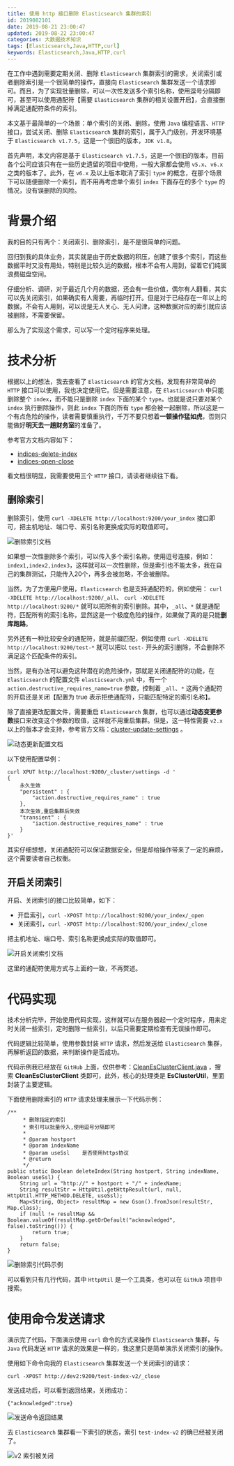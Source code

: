 ```yaml
---
title: 使用 http 接口删除 Elasticsearch 集群的索引
id: 2019082101
date: 2019-08-21 23:00:47
updated: 2019-08-22 23:00:47
categories: 大数据技术知识
tags: [Elasticsearch,Java,HTTP,curl]
keywords: Elasticsearch,Java,HTTP,curl
---
```



在工作中遇到需要定期关闭、删除 `Elasticsearch` 集群索引的需求，关闭索引或者删除索引是一个很简单的操作，直接向 `Elasticsearch` 集群发送一个请求即可。而且，为了实现批量删除，可以一次性发送多个索引名称，使用逗号分隔即可，甚至可以使用通配符【需要 `Elasticsearch` 集群的相关设置开启】，会直接删掉满足通配符条件的索引。

本文基于最简单的一个场景：单个索引的关闭、删除，使用 `Java` 编程语言、`HTTP` 接口，尝试关闭、删除 `Elasticsearch` 集群的索引，属于入门级别，开发环境基于 `Elasticsearch v1.7.5`，这是一个很旧的版本，`JDK v1.8`。


<!-- more -->


首先声明，本文内容是基于 `Elasticsearch v1.7.5`，这是一个很旧的版本，目前各个公司应该只有在一些历史遗留的项目中使用，一般大家都会使用 `v5.x`、`v6.x` 之类的版本了。此外，在 `v6.x` 及以上版本取消了索引 `type` 的概念，在那个场景下可以随便删除一个索引，而不用再考虑单个索引 `index` 下面存在的多个 `type` 的情况，没有误删除的风险。


# 背景介绍


我的目的只有两个：关闭索引、删除索引，是不是很简单的问题。

回归到我的具体业务，其实就是由于历史数据的积压，创建了很多个索引，而这些数据平时又没有用处，特别是比较久远的数据，根本不会有人用到，留着它们纯属浪费磁盘空间。

仔细分析、调研，对于最近几个月的数据，还会有一些价值，偶尔有人翻看，其实可以先关闭索引，如果确实有人需要，再临时打开。但是对于已经存在一年以上的数据，不会有人用到，可以说是无人关心、无人问津，这种数据对应的索引就应该被删除，不需要保留。

那么为了实现这个需求，可以写一个定时程序来处理。


# 技术分析


根据以上的想法，我去查看了 `Elasticsearch` 的官方文档，发现有非常简单的 `HTTP` 接口可以使用，我也决定使用它。但是需要注意，在 `Elasticsearch` 中只能删除整个 `index`，而不能只是删除 `index` 下面的某个 `type`。也就是说只要对某个 `index` 执行删除操作，则此 `index` 下面的所有 `type` 都会被一起删除，所以这是一个有点危险的操作，读者需要慎重执行，千万不要只想着**一顿操作猛如虎**，否则只能做好**明天去一趟财务室**的准备了。

参考官方文档内容如下：

- [indices-delete-index](https://www.elastic.co/guide/en/elasticsearch/reference/1.7/indices-delete-index.html)
- [indices-open-close](https://www.elastic.co/guide/en/elasticsearch/reference/1.7/indices-open-close.html)

看文档很明显，我需要使用三个 `HTTP` 接口，请读者继续往下看。

## 删除索引

删除索引，使用 `curl -XDELETE http://localhost:9200/your_index` 接口即可，把主机地址、端口号、索引名称更换成实际的取值即可。

![删除索引文档](https://raw.githubusercontent.com/iplaypi/img-playpi/master/img/2019/20190823232341.png "删除索引文档")

如果想一次性删除多个索引，可以传入多个索引名称，使用逗号连接，例如：`index1,index2,index3`，这样就可以一次性删除，但是索引也不能太多，我在自己的集群测试，只能传入20个，再多会被忽略，不会被删除。

当然，为了方便用户使用，`Elasticsearch` 也是支持通配符的，例如使用：
`curl -XDELETE http://localhost:9200/_all`、
`curl -XDELETE http://localhost:9200/*` 
就可以把所有的索引删除。其中，`_all`、`*` 就是通配符，匹配所有的索引名称，显然这是一个极度危险的操作，如果做了真的是只能**删库跑路**。

另外还有一种比较安全的通配符，就是前缀匹配，例如使用 `curl -XDELETE http://localhost:9200/test-*` 就可以把以 `test-` 开头的索引删除，不会删除不满足这个匹配条件的索引。

当然，是有办法可以避免这种潜在的危险操作，那就是关闭通配符的功能，在 `Elasticsearch` 的配置文件 `elasticsearch.yml` 中，有一个 `action.destructive_requires_name=true` 参数，控制着 `_all`、`*` 这两个通配符的开启还是关闭【配置为 true 表示拒绝通配符，只能匹配特定的索引名称】。

除了直接更改配置文件，需要重启 `Elasticsearch` 集群，也可以通过**动态变更参数**接口来改变这个参数的取值，这样就不用重启集群。但是，这一特性需要 `v2.x` 以上的版本才会支持，参考官方文档：[cluster-update-settings](https://www.elastic.co/guide/en/elasticsearch/reference/2.1/cluster-update-settings.html) 。

![动态更新配置文档](https://raw.githubusercontent.com/iplaypi/img-playpi/master/img/2019/20190823232359.png "动态更新配置文档")

以下使用配置举例：

```
curl XPUT http://localhost:9200/_cluster/settings -d '
{
    永久生效
    "persistent" : {
        "action.destructive_requires_name" : true
    },
    本次生效,重启集群后失效
    "transient" : {
        "iaction.destructive_requires_name" : true 
    }
}'
```

其实仔细想想，关闭通配符可以保证数据安全，但是却给操作带来了一定的麻烦，这个需要读者自己权衡。

## 开启关闭索引

开启、关闭索引的接口比较简单，如下：

- 开启索引，`curl -XPOST http://localhost:9200/your_index/_open`
- 关闭索引，`curl -XPOST http://localhost:9200/your_index/_close`

把主机地址、端口号、索引名称更换成实际的取值即可。

![开启关闭索引文档](https://raw.githubusercontent.com/iplaypi/img-playpi/master/img/2019/20190823232821.png "开启关闭索引文档")

这里的通配符使用方式与上面的一致，不再赘述。


# 代码实现


技术分析完毕，开始使用代码实现，这样就可以在服务器起一个定时程序，用来定时关闭一些索引，定时删除一些索引，以后只需要定期检查有无误操作即可。

代码逻辑比较简单，使用参数封装 `HTTP` 请求，然后发送给 `Elasticsearch` 集群，再解析返回的数据，来判断操作是否成功。

代码示例我已经放在 `GitHub` 上面，仅供参考：[CleanEsClusterClient.java](https://github.com/iplaypi/iplaypistudy/tree/master/iplaypistudy-elasticsearch/src/main/java/org/playpi/study/client) ，搜索 **CleanEsClusterClient** 类即可，此外，核心的处理类是 **EsClusterUtil**，里面封装了主要逻辑。

下面使用删除索引的 `HTTP` 请求处理来展示一下代码示例：

```
/**
     * 删除指定的索引
     * 索引可以批量传入,使用逗号分隔即可
     *
     * @param hostport
     * @param indexName
     * @param useSsl    是否使用https协议
     * @return
     */
public static Boolean deleteIndex(String hostport, String indexName, Boolean useSsl) {
	String url = "http://" + hostport + "/" + indexName;
	String resultStr = HttpUtil.getHttpResult(url, null, HttpUtil.HTTP_METHOD.DELETE, useSsl);
	Map<String, Object> resultMap = new Gson().fromJson(resultStr, Map.class);
	if (null != resultMap && Boolean.valueOf(resultMap.getOrDefault("acknowledged", false).toString())) {
		return true;
	}
	return false;
}
```

![删除索引代码示例](https://raw.githubusercontent.com/iplaypi/img-playpi/master/img/2019/20190823234735.png "删除索引代码示例")

可以看到只有几行代码，其中 `HttpUtil` 是一个工具类，也可以在 `GitHub` 项目中搜索。


# 使用命令发送请求


演示完了代码，下面演示使用 `curl` 命令的方式来操作 `Elasticsearch` 集群，与 `Java` 代码发送 `HTTP` 请求的效果是一样的，我这里只是简单演示关闭索引的操作。

使用如下命令向我的 `Elasticsearch` 集群发送一个关闭索引的请求：

```
curl -XPOST http://dev2:9200/test-index-v2/_close
```

发送成功后，可以看到返回结果，关闭成功：

```
{"acknowledged":true}
```

![发送命令返回结果](https://raw.githubusercontent.com/iplaypi/img-playpi/master/img/2019/20190823234220.png "发送命令返回结果")

去 `Elasticsearch` 集群看一下索引的状态，索引 `test-index-v2` 的确已经被关闭了。

![v2 索引被关闭](https://raw.githubusercontent.com/iplaypi/img-playpi/master/img/2019/20190823234312.png "v2 索引被关闭")

